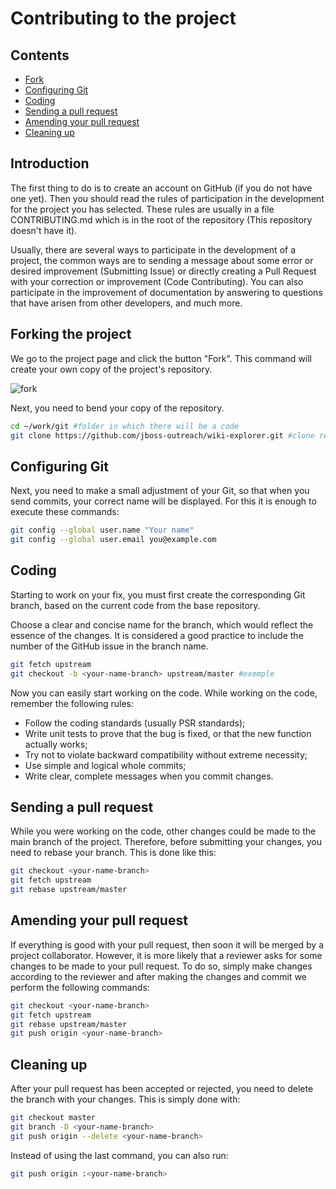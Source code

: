 # Contributing to the project

## Contents
* [Fork](#fork)
* [Configuring Git](#git_conf)
* [Coding](#code)
* [Sending a pull request](#pull)
* [Amending your pull request](#pull_amend)
* [Cleaning up](#clean_up)

## Introduction
The first thing to do is to create an account on GitHub (if you do not have one yet). Then you should read the rules of participation in the development for the project you has selected. These rules are usually in a file CONTRIBUTING.md which is in the root of the repository (This repository doesn't have it).

Usually, there are several ways to participate in the development of a project, the common ways are to sending a message about some error or desired improvement (Submitting Issue) or directly creating a Pull Request with your correction or improvement (Code Contributing). You can also participate in the improvement of documentation by answering to questions that have arisen from other developers, and much more.


## <a id="fork"></a>Forking the project
We go to the project page and click the button "Fork". This command will create your own copy of the project's repository.

![fork](https://habrastorage.org/files/22d/147/828/22d147828b834ba3b3995df947d6cc3d.png)

Next, you need to bend your copy of the repository.
```bash
cd ~/work/git #folder in which there will be a code
git clone https://github.com/jboss-outreach/wiki-explorer.git #clone repository
```


## <a id="git_conf"></a>Configuring Git
Next, you need to make a small adjustment of your Git, so that when you send commits, your correct name will be displayed.
For this it is enough to execute these commands:
```bash
git config --global user.name "Your name"
git config --global user.email you@example.com
```

## <a id="code"></a>Coding

Starting to work on your fix, you must first create the corresponding Git branch, based on the current code from the base repository.

Choose a clear and concise name for the branch, which would reflect the essence of the changes.
It is considered a good practice to include the number of the GitHub issue in the branch name.
```bash
git fetch upstream
git checkout -b <your-name-branch> upstream/master #exemple
```

Now you can easily start working on the code.
While working on the code, remember the following rules:
* Follow the coding standards (usually PSR standards);
* Write unit tests to prove that the bug is fixed, or that the new function actually works;
* Try not to violate backward compatibility without extreme necessity;
* Use simple and logical whole commits;
* Write clear, complete messages when you commit changes.

## <a id="pull"></a>Sending a pull request

While you were working on the code, other changes could be made to the main branch of the project. Therefore, before submitting your changes, you need to rebase your branch.
This is done like this:
```bash
git checkout <your-name-branch>
git fetch upstream
git rebase upstream/master
```

## <a id="pull_amend"></a>Amending your pull request

If everything is good with your pull request, then soon it will be merged by a project collaborator.
However, it is more likely that a reviewer asks for some changes to be made to your pull request.
To do so, simply make changes according to the reviewer and after making the changes and commit we perform the following commands:
```bash
git checkout <your-name-branch>
git fetch upstream
git rebase upstream/master
git push origin <your-name-branch>
```

## <a id="clean_up"></a>Cleaning up

After your pull request has been accepted or rejected, you need to delete the branch with your changes.
This is simply done with:
```bash
git checkout master
git branch -D <your-name-branch>
git push origin --delete <your-name-branch>
```
Instead of using the last command, you can also run:
```bash
git push origin :<your-name-branch>
```
